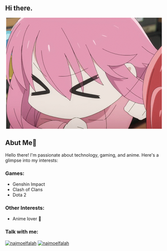 <h2>Hi there.</h2>

<p align="center">
  <img src="https://github.com/falah-bit/falah-bit/blob/0b5a5003cb6f9f694326b5077c60d49eeba2b570/public/bocchi-bocchi-the-rock.gif" alt="image alt" />
</p>

<h2>Abut Me👋</h2>
<p>Hello there! I'm passionate about technology, gaming, and anime. Here's a glimpse into my interests:</p>

<h3 align="left">Games:</h3>

- Genshin Impact
- Clash of Clans
- Dota 2

<h3 align="left">Other Interests:</h3>

- Anime lover 🌸

<h3 align="left">Talk with me:</h3>
<p align="left">
<a href="https://fb.com/najmoelfalah" target="blank"><img align="center" src="https://raw.githubusercontent.com/rahuldkjain/github-profile-readme-generator/master/src/images/icons/Social/facebook.svg" alt="najmoelfalah" height="30" width="40" /></a>
<a href="https://instagram.com/najmoelfalah" target="blank"><img align="center" src="https://raw.githubusercontent.com/rahuldkjain/github-profile-readme-generator/master/src/images/icons/Social/instagram.svg" alt="najmoelfalah" height="30" width="40" /></a>
</p>
